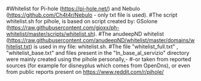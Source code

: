 #Whitelist for Pi-hole (https://pi-hole.net/) and Nebulo (https://github.com/Ch4t4r/Nebulo - only txt file is used).
#The script whitelist.sh for pihole, is based on script created by: GSolone (https://raw.githubusercontent.com/gioxx/ph-whitelist/master/scripts/whitelist.sh).
#The anudeepND whitelist (https://raw.githubusercontent.com/anudeepND/whitelist/master/domains/whitelist.txt) is used in my file: whitelist.sh.
#The file "whitelist_full.txt" , "whitelist_base.txt" and files present in the "In_base_al_servizio" directory were mainly created using the pihole personally,- 
#-or taken from reported sources (for example for disneyplus which comes from OpenDns), or even from public reports present on https://www.reddit.com/r/pihole/

